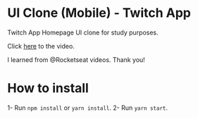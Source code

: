 #           UI Clone (Mobile) - Twitch App

Twitch App Homepage UI clone for study purposes.

Click <a href="https://www.youtube.com/watch?v=bJVp_vlvMwQ">here</a> to the video.

I learned from @Rocketseat videos. Thank you!

#           How to install

1- Run `npm install` or `yarn install`.
2- Run `yarn start`.
